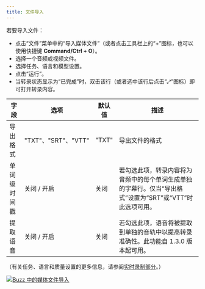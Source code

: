 ```yaml
---
title: 文件导入
---
```


若要导入文件：

- 点击“文件”菜单中的“导入媒体文件”（或者点击工具栏上的“+”图标，也可以使用快捷键 **Command/Ctrl + O**）。
- 选择一个音频或视频文件。
- 选择任务、语言和模型设置。
- 点击“运行”。
- 当转录状态显示为“已完成”时，双击该行（或者选中该行后点击“⤢”图标）即可打开转录内容。

| 字段         | 选项                | 默认值 | 描述                                                                                                     |
| ------------ | ------------------- | ------ | -------------------------------------------------------------------------------------------------------- |
| 导出格式     | "TXT"、"SRT"、"VTT" | "TXT"  | 导出文件的格式                                                                                           |
| 单词级时间戳 | 关闭 / 开启         | 关闭   | 若勾选此项，转录内容将为音频中的每个单词生成单独的字幕行。仅当“导出格式”设置为“SRT”或“VTT”时此选项可用。 |
| 提取语音     | 关闭 / 开启         | 关闭   | 若勾选此项，语音将被提取到单独的音轨中以提高转录准确性。此功能自 1.3.0 版本起可用。                      |

（有关任务、语言和质量设置的更多信息，请参阅[实时录制部分](https://chidiwilliams.github.io/buzz/zh/docs/usage/live_recording)。）

[![Buzz 中的媒体文件导入](https://cdn.loom.com/sessions/thumbnails/cf263b099ac3481082bb56d19b7c87fe-with-play.gif)](https://www.loom.com/share/cf263b099ac3481082bb56d19b7c87fe "Buzz 中的媒体文件导入")
